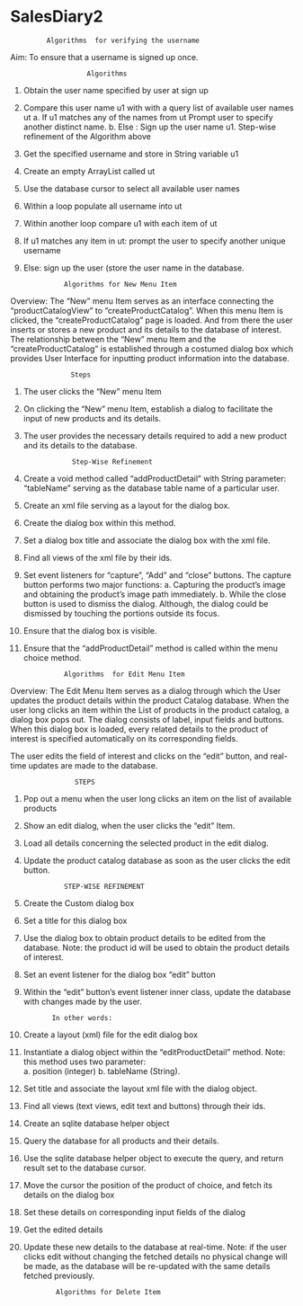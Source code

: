 # SalesDiary2

             Algorithms  for verifying the username

Aim: To ensure that a username is signed up once.

                       Algorithms 

1.	Obtain the user name specified by user at sign up
2.	Compare this user name u1 with with a query list of available user names ut 
a.	If u1 matches any of the names from ut
Prompt user to specify another distinct name.
b.	Else :
Sign up the user name u1.
Step-wise refinement of the Algorithm above
1.	Get the specified username and store in String variable u1
2.	Create an empty ArrayList called ut
3.	Use the database cursor to select all available user names
4.	Within a loop populate all username into ut
5.	Within another loop compare u1 with each item of ut
6.	If u1 matches any item in ut: prompt the user to specify another unique username
7.	Else: sign up the user (store the user name in the database.

                  Algorithms for New Menu Item 
Overview:
The “New” menu Item serves as an interface connecting the “productCatalogView” to “createProductCatalog”. When this menu Item is clicked, the “createProductCatalog” page is loaded. And from there the user inserts or stores a new product and its details to the database of interest.
The relationship between the “New” menu Item and the “createProductCatalog” is established through a costumed dialog box which provides User Interface for inputting product information into the database. 

                   Steps
1. The user clicks the “New” menu Item
2. On clicking the “New” menu Item, establish a dialog to facilitate the input of new products and its details.
3. The user provides the necessary details required to add a new product and its details to the database. 

                   Step-Wise Refinement
1.	Create a void method called “addProductDetail” with String parameter: “tableName” serving as the database table name of a          particular user.
2.	Create an xml file serving as a layout for the dialog box.
3.	Create the dialog box within this method.
4.	Set a dialog box title and associate the dialog box with the xml file.
5.	Find all views of the xml file by their ids.
6.	Set event listeners for “capture”, “Add” and “close” buttons. The capture button performs two major functions:
a.	Capturing the product’s image and obtaining the product’s image path immediately. 
b.	While the close button is used to dismiss the dialog. Although, the dialog could be dismissed by touching the portions outside its focus.
7.	Ensure that the dialog box is visible.
8.	Ensure that the “addProductDetail” method is called within the menu choice method.

                  Algorithms  for Edit Menu Item

Overview:
The Edit Menu Item serves as a dialog through which the User updates the product details within the product Catalog database.
When the user long clicks an item within the List of products in the product catalog, a dialog box pops out. The dialog consists of label, input fields and buttons. When this dialog box is loaded, every related details to the product of interest is specified automatically on its corresponding fields.

The user edits the field of interest and clicks on the “edit” button, and real-time updates are made to the database.

                    STEPS
1.	Pop out a menu when the user long clicks an item on the list of available products
2.	Show an edit dialog, when the user clicks the “edit” Item.
3.	Load all details concerning the selected product in the edit dialog.
4.	Update the product catalog database as soon as the user clicks the edit button.

                  STEP-WISE REFINEMENT
1.	Create the Custom dialog box
2.	Set a title for this dialog box
3.	Use the dialog box to obtain product details to be edited from the database. Note: the product id will be used to obtain the product details of interest.
4.	Set an event listener for the dialog box “edit” button
5.	Within the “edit” button’s event listener inner class, update the database with changes made by the user.

               In other words:
1.	Create a layout (xml) file for the edit dialog box
2.	Instantiate a dialog object within the “editProductDetail” method. Note: this method uses two parameter:   
a.	position (integer) 
b.	tableName (String).
3.	Set title and associate the layout xml file with the dialog object.
4.	Find all views (text views, edit text and buttons) through their ids.
5.	Create an sqlite database helper object
6.	Query the database for all products and their details.
7.	Use the sqlite database helper object to execute the query, and return result set to the database cursor.
8.	Move the cursor the position of the product of choice,  and fetch its details on the dialog box
9.	Set these details on corresponding input fields of the dialog
10.	Get the edited details 
11.	Update   these new details to the database at real-time. Note: if the user clicks edit without changing the fetched details no physical change will be made, as the database will be re-updated with the same details fetched previously.

                Algorithms for Delete Item 
